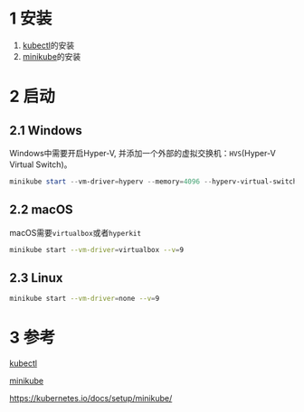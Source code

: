 # 1 安装

1. [kubectl]的安装
2. [minikube]的安装

# 2 启动

## 2.1 Windows

Windows中需要开启Hyper-V, 并添加一个外部的虚拟交换机：`HVS`(Hyper-V Virtual Switch)。

```powershell
minikube start --vm-driver=hyperv --memory=4096 --hyperv-virtual-switch=HVS --v=9
```

## 2.2 macOS

macOS需要`virtualbox`或者`hyperkit`

```sh
minikube start --vm-driver=virtualbox --v=9
```

## 2.3 Linux

```sh
minikube start --vm-driver=none --v=9
```

# 3 参考

[kubectl]

[minikube]

https://kubernetes.io/docs/setup/minikube/

[kubectl]:kubectl.md
[minikube]:minikube.md
